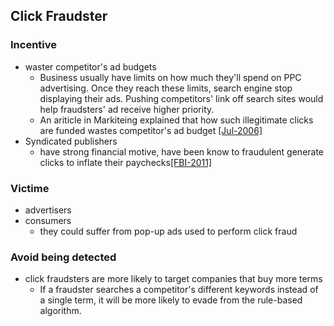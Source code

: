 ## Click Fraudster

### Incentive
- waster competitor's ad budgets
    - Business usually have limits on how much they'll spend on PPC advertising. Once they reach these limits, search engine stop displaying their ads. Pushing competitors' link off search sites would help fraudsters' ad receive higher priority.
    - An ariticle in Markiteing explained that how such illegitimate clicks are funded wastes competitor's ad budget [[Jul-2006]](http://www.marketingmagazine.co.uk/article/570419/media-analysis-click-fraud-rears-its-head)
- Syndicated publishers
	- have strong financial motive, have been know to fraudulent generate clicks to inflate their paychecks[[FBI-2011]](http://www.fbi.gov/news/stories/2011/november/malware_110911)

### Victime
- advertisers
- consumers
    - they could suffer from pop-up ads used to perform click fraud

### Avoid being detected
- click fraudsters are more likely to target companies that buy more terms
    - If a fraudster searches a competitor's different keywords instead of a single term, it will be more likely to evade from the rule-based algorithm.